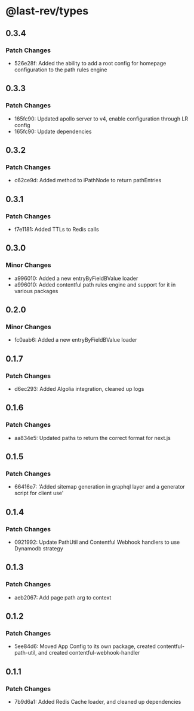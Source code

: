 # @last-rev/types

## 0.3.4

### Patch Changes

- 526e28f: Added the ability to add a root config for homepage configuration to the path rules engine

## 0.3.3

### Patch Changes

- 165fc90: Updated apollo server to v4, enable configuration through LR config
- 165fc90: Update dependencies

## 0.3.2

### Patch Changes

- c62ce9d: Added method to iPathNode to return pathEntries

## 0.3.1

### Patch Changes

- f7e1181: Added TTLs to Redis calls

## 0.3.0

### Minor Changes

- a996010: Added a new entryByFieldBValue loader
- a996010: Added contentful path rules engine and support for it in various packages

## 0.2.0

### Minor Changes

- fc0aab6: Added a new entryByFieldBValue loader

## 0.1.7

### Patch Changes

- d6ec293: Added Algolia integration, cleaned up logs

## 0.1.6

### Patch Changes

- aa834e5: Updated paths to return the correct format for next.js

## 0.1.5

### Patch Changes

- 66416e7: 'Added sitemap generation in graphql layer and a generator script for client use'

## 0.1.4

### Patch Changes

- 0921992: Update PathUtil and Contentful Webhook handlers to use Dynamodb strategy

## 0.1.3

### Patch Changes

- aeb2067: Add page path arg to context

## 0.1.2

### Patch Changes

- 5ee84d6: Moved App Config to its own package, created contentful-path-util, and created contentful-webhook-handler

## 0.1.1

### Patch Changes

- 7b9d6a1: Added Redis Cache loader, and cleaned up dependencies

